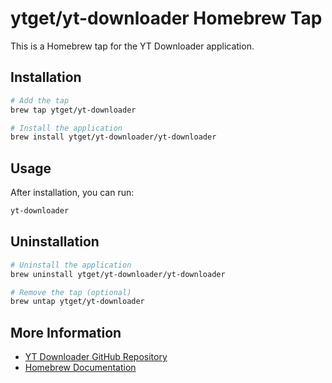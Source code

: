 # ytget/yt-downloader Homebrew Tap

This is a Homebrew tap for the YT Downloader application.

## Installation

```bash
# Add the tap
brew tap ytget/yt-downloader

# Install the application
brew install ytget/yt-downloader/yt-downloader
```

## Usage

After installation, you can run:

```bash
yt-downloader
```

## Uninstallation

```bash
# Uninstall the application
brew uninstall ytget/yt-downloader/yt-downloader

# Remove the tap (optional)
brew untap ytget/yt-downloader
```

## More Information

- [YT Downloader GitHub Repository](https://github.com/ytget/yt-downloader)
- [Homebrew Documentation](https://docs.brew.sh/)
